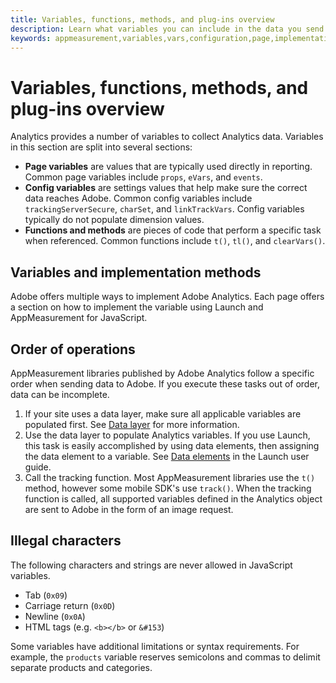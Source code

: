 ```yaml
---
title: Variables, functions, methods, and plug-ins overview
description: Learn what variables you can include in the data you send to Adobe to improve reporting.
keywords: appmeasurement,variables,vars,configuration,page,implementation
---
```


# Variables, functions, methods, and plug-ins overview

Analytics provides a number of variables to collect Analytics data. Variables in this section are split into several sections:

* **Page variables** are values that are typically used directly in reporting. Common page variables include `props`, `eVars`, and `events`.
* **Config variables** are settings values that help make sure the correct data reaches Adobe. Common config variables include `trackingServerSecure`, `charSet`, and `linkTrackVars`. Config variables typically do not populate dimension values.
* **Functions and methods** are pieces of code that perform a specific task when referenced. Common functions include `t()`, `tl()`, and `clearVars()`.

## Variables and implementation methods

Adobe offers multiple ways to implement Adobe Analytics. Each page offers a section on how to implement the variable using Launch and AppMeasurement for JavaScript.

## Order of operations

AppMeasurement libraries published by Adobe Analytics follow a specific order when sending data to Adobe. If you execute these tasks out of order, data can be incomplete.

1. If your site uses a data layer, make sure all applicable variables are populated first. See [Data layer](../prepare/data-layer.md) for more information.
2. Use the data layer to populate Analytics variables. If you use Launch, this task is easily accomplished by using data elements, then assigning the data element to a variable. See [Data elements](https://docs.adobe.com/content/help/en/launch/using/reference/manage-resources/data-elements.html) in the Launch user guide.
3. Call the tracking function. Most AppMeasurement libraries use the `t()` method, however some mobile SDK's use `track()`. When the tracking function is called, all supported variables defined in the Analytics object are sent to Adobe in the form of an image request.

## Illegal characters

The following characters and strings are never allowed in JavaScript variables.

* Tab (`0x09`)
* Carriage return (`0x0D`)
* Newline (`0x0A`)
* HTML tags (e.g. `<b></b>` or `&#153`)

Some variables have additional limitations or syntax requirements. For example, the `products` variable reserves semicolons and commas to delimit separate products and categories.
